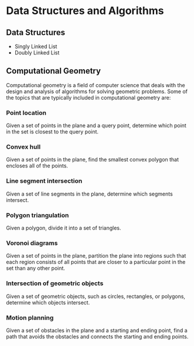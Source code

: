 # Data Structures and Algorithms

## Data Structures
* Singly Linked List
* Doubly Linked List
  
## Computational Geometry

Computational geometry is a field of computer science that deals with the design and analysis of algorithms for solving geometric problems. Some of the topics that are typically included in computational geometry are:

### Point location

 Given a set of points in the plane and a query point, determine which point in the set is closest to the query point.

### Convex hull

Given a set of points in the plane, find the smallest convex polygon that encloses all of the points.

### Line segment intersection

Given a set of line segments in the plane, determine which segments intersect.

### Polygon triangulation

Given a polygon, divide it into a set of triangles.

### Voronoi diagrams

Given a set of points in the plane, partition the plane into regions such that each region consists of all points that are closer to a particular point in the set than any other point.

### Intersection of geometric objects

Given a set of geometric objects, such as circles, rectangles, or polygons, determine which objects intersect.

### Motion planning

Given a set of obstacles in the plane and a starting and ending point, find a path that avoids the obstacles and connects the starting and ending points.

